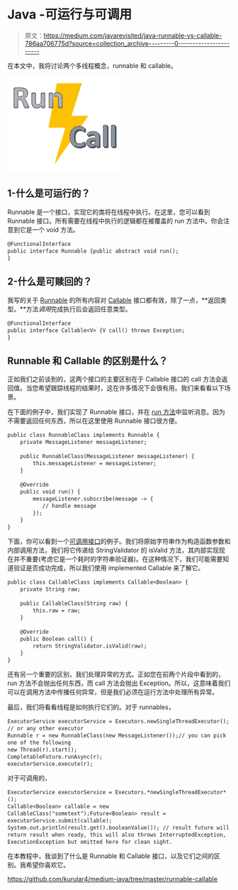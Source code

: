 # Java -可运行与可调用

> 原文：<https://medium.com/javarevisited/java-runnable-vs-callable-786aa706775d?source=collection_archive---------0----------------------->

在本文中，我将讨论两个多线程概念，runnable 和 callable。

![](img/c459ee1e69c4847147359934e655ac09.png)

## 1-什么是可运行的？

Runnable 是一个接口，实现它的类将在线程中执行。在这里，您可以看到 Runnable 接口。所有需要在线程中执行的逻辑都在被覆盖的 run 方法中。你会注意到它是一个 void 方法。

```
@FunctionalInterface
public interface Runnable {public abstract void run();
}
```

## 2-什么是可赎回的？

我写的关于 [Runnable](http://javarevisited.blogspot.sg/2012/01/difference-thread-vs-runnable-interface.html#axzz59pNoKNHl) 的所有内容对 [Callable](https://javarevisited.blogspot.com/2016/08/useful-difference-between-callable-and-Runnable-in-Java.html#axzz6e8hmwujv) 接口都有效，除了一点，**返回类型。**方法*调用*完成执行后会返回任意类型。

```
@FunctionalInterface
public interface Callable<V> {V call() throws Exception;
}
```

## Runnable 和 Callable 的区别是什么？

正如我们之前谈到的，这两个接口的主要区别在于 Callable 接口的 call 方法会返回值。当您希望跟踪线程的结果时，这在许多情况下会很有用。我们来看看以下场景。

在下面的例子中，我们实现了 Runnable 接口，并在 [run 方法](https://javarevisited.blogspot.com/2012/03/difference-between-start-and-run-method.html#axzz6vPUwyVzv)中监听消息。因为不需要返回任何东西，所以在这里使用 Runnable 接口很方便。

```
public class RunnableClass implements Runnable {
    private MessageListener messageListener;

    public RunnableClass(MessageListener messageListener) {
        this.messageListener = messageListener;
    }

    @Override
    public void run() {
        messageListener.subscribe(message -> {
           // handle message 
        });
    }
}
```

下面，你可以看到一个[可调用接口](http://www.java67.com/2013/01/difference-between-callable-and-runnable-java.html)的例子。我们将原始字符串作为构造函数参数和内部调用方法，我们将它传递给 StringValidator 的 isValid 方法，其内部实现现在并不重要(考虑它是一个耗时的字符串验证器)。在这种情况下，我们可能需要知道验证是否成功完成，所以我们使用 implemented Callable 来了解它。

```
public class CallableClass implements Callable<Boolean> {
    private String raw;

    public CallableClass(String raw) {
        this.raw = raw;
    }

    @Override
    public Boolean call() {
        return StringValidator.isValid(raw);
    }
}
```

还有另一个重要的区别，我们处理异常的方式。正如您在前两个片段中看到的，run 方法不会抛出任何东西，而 call 方法会抛出 Exception。所以，这意味着我们可以在调用方法中传播任何异常，但是我们必须在运行方法中处理所有异常。

最后，我们将看看线程是如何执行它们的。对于 runnables，

```
ExecutorService executorService = Executors.newSingleThreadExecutor(); // or any other executor
Runnable r = new RunnableClass(new MessageListener());// you can pick one of the following
new Thread(r).start();
CompletableFuture.runAsync(r);
executorService.execute(r);
```

对于可调用的，

```
ExecutorService executorService = Executors.*newSingleThreadExecutor*();
Callable<Boolean> callable = new CallableClass("sometext");Future<Boolean> result = executorService.submit(callable);
System.out.println(result.get().booleanValue()); // result future will return result when ready, this will also throws InterruptedException, ExecutionException but omitted here for clean sight. 
```

在本教程中，我谈到了什么是 Runnable 和 Callable 接口，以及它们之间的区别。我希望你喜欢它。

<https://github.com/kurular4/medium-java/tree/master/runnable-callable> 